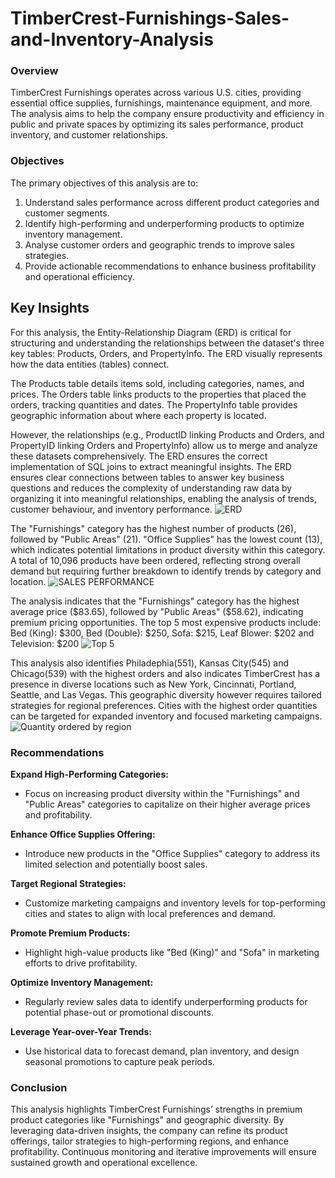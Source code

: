 # TimberCrest-Furnishings-Sales-and-Inventory-Analysis

### Overview

TimberCrest Furnishings operates across various U.S. cities, providing essential office supplies, furnishings, maintenance equipment, and more. The analysis aims to help the company ensure productivity and efficiency in public and private spaces by optimizing its sales performance, product inventory, and customer relationships.

### Objectives

The primary objectives of this analysis are to:

1. Understand sales performance across different product categories and customer segments.
2. Identify high-performing and underperforming products to optimize inventory management.
3. Analyse customer orders and geographic trends to improve sales strategies.
4. Provide actionable recommendations to enhance business profitability and operational efficiency.

## Key Insights

For this analysis, the Entity-Relationship Diagram (ERD) is critical for structuring and understanding the relationships between the dataset's three key tables: Products, Orders, and PropertyInfo. The ERD visually represents how the data entities (tables) connect. 

The Products table details items sold, including categories, names, and prices. The Orders table links products to the properties that placed the orders, tracking quantities and dates. The PropertyInfo table provides geographic information about where each property is located.

However, the relationships (e.g., ProductID linking Products and Orders, and PropertyID linking Orders and PropertyInfo) allow us to merge and analyze these datasets comprehensively.
The ERD ensures the correct implementation of SQL joins to extract meaningful insights. The ERD ensures clear connections between tables to answer key business questions and reduces the complexity of understanding raw data by organizing it into meaningful relationships, enabling the analysis of trends, customer behaviour, and inventory performance.
![ERD ](https://github.com/user-attachments/assets/68e1cc6f-1e15-4e07-b1c9-4e5b4fd50b68)

The "Furnishings" category has the highest number of products (26), followed by "Public Areas" (21). "Office Supplies" has the lowest count (13), which indicates potential limitations in product diversity within this category.
A total of 10,096 products have been ordered, reflecting strong overall demand but requiring further breakdown to identify trends by category and location.
![SALES PERFORMANCE](https://github.com/user-attachments/assets/59948fca-77bd-47a5-a9d3-12574f272111)

The analysis indicates that the "Furnishings" category has the highest average price ($83.65), followed by "Public Areas" ($58.62), indicating premium pricing opportunities.
The top 5 most expensive products include: Bed (King): $300, Bed (Double): $250, Sofa: $215, Leaf Blower: $202 and Television: $200
![Top 5](https://github.com/user-attachments/assets/d835a13c-088b-46a5-8135-e6310e10284d)



This analysis also identifies Philadephia(551), Kansas City(545) and Chicago(539) with the highest orders and also indicates TimberCrest has a presence in diverse locations such as New York, Cincinnati, Portland, Seattle, and Las Vegas. This geographic diversity however requires tailored strategies for regional preferences.
Cities with the highest order quantities can be targeted for expanded inventory and focused marketing campaigns.
![Quantity ordered by region](https://github.com/user-attachments/assets/99015b37-64b2-4849-9ddd-edc2285e49d5)




### Recommendations

**Expand High-Performing Categories:**

* Focus on increasing product diversity within the "Furnishings" and "Public Areas" categories to capitalize on their higher average prices and profitability.

**Enhance Office Supplies Offering:**

* Introduce new products in the "Office Supplies" category to address its limited selection and potentially boost sales.

**Target Regional Strategies:**

* Customize marketing campaigns and inventory levels for top-performing cities and states to align with local preferences and demand.

**Promote Premium Products:**

* Highlight high-value products like "Bed (King)" and "Sofa" in marketing efforts to drive profitability.

**Optimize Inventory Management:**

* Regularly review sales data to identify underperforming products for potential phase-out or promotional discounts.

**Leverage Year-over-Year Trends:**

* Use historical data to forecast demand, plan inventory, and design seasonal promotions to capture peak periods.


### Conclusion

This analysis highlights TimberCrest Furnishings’ strengths in premium product categories like "Furnishings" and geographic diversity. By leveraging data-driven insights, the company can refine its product offerings, tailor strategies to high-performing regions, and enhance profitability. Continuous monitoring and iterative improvements will ensure sustained growth and operational excellence.
